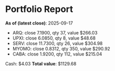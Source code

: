 # Portfolio Report
**As of (latest close)**: 2025-09-17

- ARQ: close 7.1900, qty 37, value $266.03
- UPXI: close 6.0850, qty 8, value $48.68
- SERV: close 11.7300, qty 26, value $304.98
- MYOMO: close 0.8312, qty 350, value $290.92
- CABA: close 1.9200, qty 112, value $215.04

Cash: $4.03
**Total value**: $1129.68